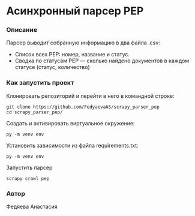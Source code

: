 # Асинхронный парсер PEP
### Описание
Парсер выводит собранную информацию в два файла .csv:
 - Список всех PEP: номер, название и статус.
 - Сводка по статусам PEP — сколько найдено документов в каждом статусе (статус, количество)

### Как запустить проект
Клонировать репозиторий и перейти в него в командной строке:
```
git clone https://github.com/FedyaevaAS/scrapy_parser_pep
cd scrapy_parser_pep/
```
Cоздать и активировать виртуальное окружение:
```
py -m venv env
```
Установить зависимости из файла requirements.txt:
```
py -m venv env
```
Запустить парсер
```
scrapy crawl pep
```
### Автор
Федяева Анастасия